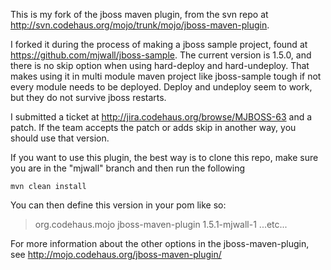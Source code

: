 This is my fork of the jboss maven plugin, from the svn repo at
http://svn.codehaus.org/mojo/trunk/mojo/jboss-maven-plugin.

I forked it during the process of making a jboss sample project, found at 
https://github.com/mjwall/jboss-sample.  The current version is 1.5.0, and
there is no skip option when using hard-deploy and hard-undeploy.  That makes
using it in multi module maven project like jboss-sample tough if not every
module needs to be deployed.  Deploy and undeploy seem to work, but they do not
survive jboss restarts.

I submitted a ticket at http://jira.codehaus.org/browse/MJBOSS-63 and a patch.
If the team accepts the patch or adds skip in another way, you should use that
version.

If you want to use this plugin, the best way is to clone this repo, make
sure you are in the "mjwall" branch and then run the following

`mvn clean install`

You can then define this version in your pom like so:

<blockquote>
<plugin>
  <groupId>org.codehaus.mojo</groupId>
  <artifactId>jboss-maven-plugin</artifactId>
  <version>1.5.1-mjwall-1</version>
  <configuration>
    ...etc...
  </configuration>
</plugin>
</blockquote>

For more information about the other options in the jboss-maven-plugin, see
http://mojo.codehaus.org/jboss-maven-plugin/
